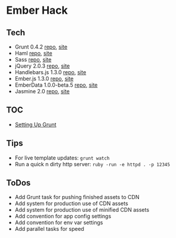 # Ember Hack

## Tech

* Grunt 0.4.2 [repo](http://gruntjs.com), [site](http://gruntjs.com)
* Haml [repo](https://github.com/haml/haml), [site](http://haml.info)
* Sass [repo](https://github.com/nex3/sass), [site](http://sass-lang.com)
* jQuery 2.0.3 [repo](https://github.com/jquery/jquery), [site](http://jquery.com)
* Handlebars.js 1.3.0 [repo](https://github.com/wycats/handlebars.js/), [site](http://handlebarsjs.com)
* Ember.js 1.3.0 [repo](https://github.com/emberjs/ember.js), [site](http://emberjs.com)
* EmberData 1.0.0-beta.5 [repo](), [site](https://github.com/emberjs/data)
* Jasmine 2.0 [repo](https://github.com/pivotal/jasmine), [site](http://jasmine.github.io/2.0/introduction.html)


## TOC

* [Setting Up Grunt](docs/setting_up_grunt.md)

## Tips

* For live template updates: ```grunt watch```
* Run a quick n dirty http server: ```ruby -run -e httpd . -p 12345```

## ToDos

* Add Grunt task for pushing finished assets to CDN
* Add system for production use of CDN assets
* Add system for production use of minified CDN assets
* Add convention for app config settings
* Add convention for env var settings
* Add parallel tasks for speed